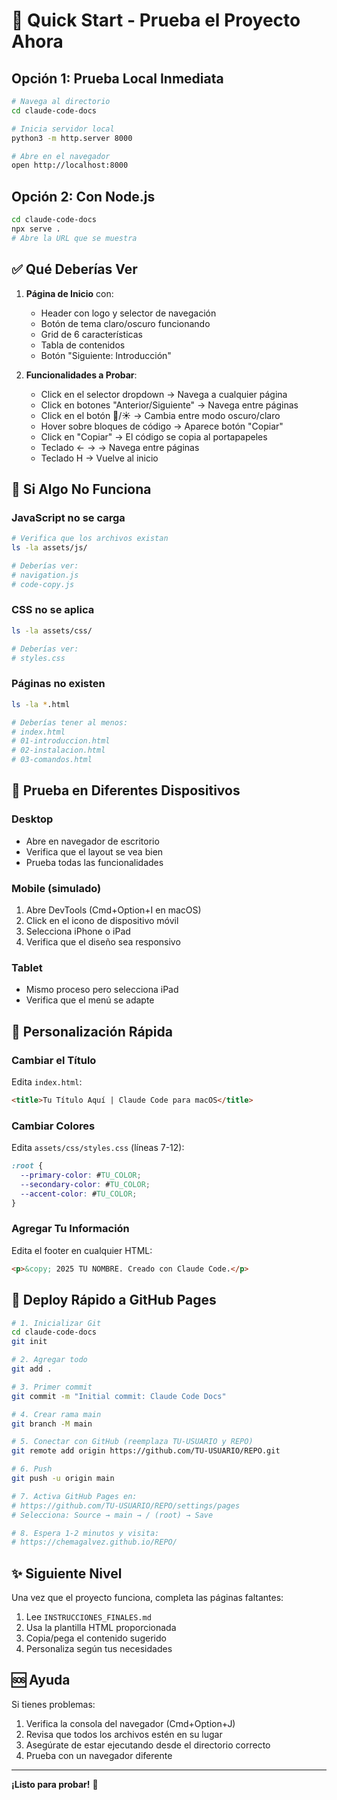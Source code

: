 # 🚀 Quick Start - Prueba el Proyecto Ahora

## Opción 1: Prueba Local Inmediata

```bash
# Navega al directorio
cd claude-code-docs

# Inicia servidor local
python3 -m http.server 8000

# Abre en el navegador
open http://localhost:8000
```

## Opción 2: Con Node.js

```bash
cd claude-code-docs
npx serve .
# Abre la URL que se muestra
```

## ✅ Qué Deberías Ver

1. **Página de Inicio** con:
   - Header con logo y selector de navegación
   - Botón de tema claro/oscuro funcionando
   - Grid de 6 características
   - Tabla de contenidos
   - Botón "Siguiente: Introducción"

2. **Funcionalidades a Probar**:
   - Click en el selector dropdown → Navega a cualquier página
   - Click en botones "Anterior/Siguiente" → Navega entre páginas
   - Click en el botón 🌙/☀️ → Cambia entre modo oscuro/claro
   - Hover sobre bloques de código → Aparece botón "Copiar"
   - Click en "Copiar" → El código se copia al portapapeles
   - Teclado ← → → Navega entre páginas
   - Teclado H → Vuelve al inicio

## 🐛 Si Algo No Funciona

### JavaScript no se carga
```bash
# Verifica que los archivos existan
ls -la assets/js/

# Deberías ver:
# navigation.js
# code-copy.js
```

### CSS no se aplica
```bash
ls -la assets/css/

# Deberías ver:
# styles.css
```

### Páginas no existen
```bash
ls -la *.html

# Deberías tener al menos:
# index.html
# 01-introduccion.html
# 02-instalacion.html
# 03-comandos.html
```

## 📱 Prueba en Diferentes Dispositivos

### Desktop
- Abre en navegador de escritorio
- Verifica que el layout se vea bien
- Prueba todas las funcionalidades

### Mobile (simulado)
1. Abre DevTools (Cmd+Option+I en macOS)
2. Click en el icono de dispositivo móvil
3. Selecciona iPhone o iPad
4. Verifica que el diseño sea responsivo

### Tablet
- Mismo proceso pero selecciona iPad
- Verifica que el menú se adapte

## 🎨 Personalización Rápida

### Cambiar el Título
Edita `index.html`:
```html
<title>Tu Título Aquí | Claude Code para macOS</title>
```

### Cambiar Colores
Edita `assets/css/styles.css` (líneas 7-12):
```css
:root {
  --primary-color: #TU_COLOR;
  --secondary-color: #TU_COLOR;
  --accent-color: #TU_COLOR;
}
```

### Agregar Tu Información
Edita el footer en cualquier HTML:
```html
<p>&copy; 2025 TU NOMBRE. Creado con Claude Code.</p>
```

## 🚢 Deploy Rápido a GitHub Pages

```bash
# 1. Inicializar Git
cd claude-code-docs
git init

# 2. Agregar todo
git add .

# 3. Primer commit
git commit -m "Initial commit: Claude Code Docs"

# 4. Crear rama main
git branch -M main

# 5. Conectar con GitHub (reemplaza TU-USUARIO y REPO)
git remote add origin https://github.com/TU-USUARIO/REPO.git

# 6. Push
git push -u origin main

# 7. Activa GitHub Pages en:
# https://github.com/TU-USUARIO/REPO/settings/pages
# Selecciona: Source → main → / (root) → Save

# 8. Espera 1-2 minutos y visita:
# https://chemagalvez.github.io/REPO/
```

## ✨ Siguiente Nivel

Una vez que el proyecto funciona, completa las páginas faltantes:

1. Lee `INSTRUCCIONES_FINALES.md`
2. Usa la plantilla HTML proporcionada
3. Copia/pega el contenido sugerido
4. Personaliza según tus necesidades

## 🆘 Ayuda

Si tienes problemas:

1. Verifica la consola del navegador (Cmd+Option+J)
2. Revisa que todos los archivos estén en su lugar
3. Asegúrate de estar ejecutando desde el directorio correcto
4. Prueba con un navegador diferente

---

**¡Listo para probar!** 🎉

